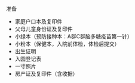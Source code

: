 准备
- 家庭户口本及复印件
- 父母儿童身份证及复印件
- 小绿本（预防接种本：A群C群脑多糖疫苗第一针）
- 小粉本（保健本，入院前体检，体检后提交）
- 出生证明
- 入园登记表
- 一寸照片
- 房产证及复印件（含收据）